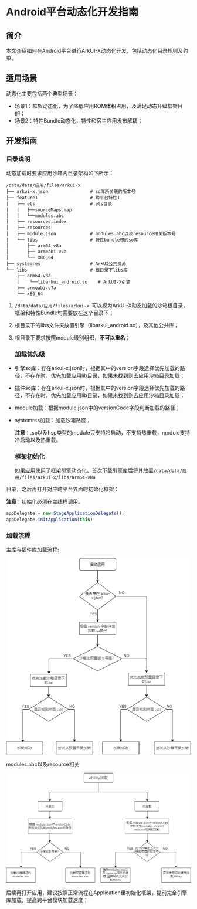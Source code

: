 # Android平台动态化开发指南

## 简介

本文介绍如何在Android平台进行ArkUI-X动态化开发，包括动态化目录规则及约束。

## 适用场景

动态化主要包括两个典型场景：

+ 场景1：框架动态化，为了降低应用ROM体积占用，及满足动态升级框架目的；
+ 场景2：特性Bundle动态化，特性和宿主应用发布解耦；

## 开发指南

### 目录说明

动态加载时要求应用沙箱内目录架构如下所示：

```
/data/data/应用/files/arkui-x
├── arkui-x.json                # so库所关联的版本号
├── feature1                    # 跨平台特性1
│   ├── ets                     # ets目录
│   │   ├──sourceMaps.map
│   │   └──modules.abc
│   ├── resources.index         
│   ├── resources              
│   ├── module.json             # modules.abc以及resource相关版本号
│   └── libs                    # 特性bundle带的so库
│       ├── arm64-v8a
│       ├── armeabi-v7a
│       └── x86_64  
├── systemres                   # ArkUI公共资源
└── libs                        # 根目录下libs库
    ├── arm64-v8a               
    │    └──libarkui_android.so    # ArkUI-X引擎
    ├── armeabi-v7a           
    └── x86_64
```

1. `/data/data/应用/files/arkui-x `可以视为ArkUI-X动态加载的沙箱根目录，框架和特性Bundle均需要放在这个目录下；

2. 根目录下的libs文件夹放置引擎（libarkui_android.so），及其他公共库；

3. 根目录下要求按照module级别组织，**不可以重名**；

   ### 加载优先级

+ 引擎so库：存在arkui-x.json时，根据其中的version字段选择优先加载的路径，不存在时，优先加载应用lib目录，如果未找到则去应用沙箱目录加载；

+ 插件so库：存在arkui-x.json时，根据其中的version字段选择优先加载的路径，不存在时，优先加载应用lib目录，如果未找到则去应用沙箱目录加载；

+ module加载：根据module.json中的versionCode字段判断加载的路径；

+ systemres加载：加载沙箱路径；

  **注意**：.so以及hsp类型的module只支持冷启动，不支持热重载，module支持冷启动以及热重载。

  ### 框架初始化

  如果应用使用了框架引擎动态化，首次下载引擎库后将其放置`/data/data/应用/files/arkui-x/libs/arm64-v8a`

 目录，之后再打开对应跨平台界面时初始化框架：

  **注意**：初始化必须在主线程调用。

```ts
appDelegate = new StageApplicationDelegate();
appDelegate.initApplication(this)
```

### 加载流程
主库与插件库加载流程:

<img src=".\figures\how-to-use-dynamic-on-android_001.png" />

modules.abc以及resource相关

<img src=".\figures\how-to-use-dynamic-on-android_002.png" />

后续再打开应用，建议按照正常流程在Application里初始化框架，提前完全引擎库加载，提高跨平台模块加载速度；

